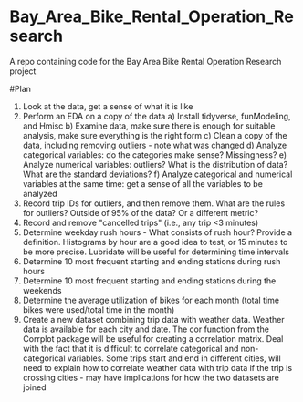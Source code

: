 # Bay_Area_Bike_Rental_Operation_Research
A repo containing code for the Bay Area Bike Rental Operation Research project

#Plan
1. Look at the data, get a sense of what it is like
2. Perform an EDA on a copy of the data
   a) Install tidyverse, funModeling, and Hmisc
   b) Examine data, make sure there is enough for suitable analysis, make sure everything is the right form
   c) Clean a copy of the data, including removing outliers - note what was changed
   d) Analyze categorical variables: do the categories make sense? Missingness?
   e) Analyze numerical variables: outliers? What is the distribution of data? What are the standard deviations?
   f) Analyze categorical and numerical variables at the same time: get a sense of all the variables to be analyzed
3. Record trip IDs for outliers, and then remove them. What are the rules for outliers? Outside of 95% of the data? Or a different metric?
4. Record and remove "cancelled trips" (i.e., any trip <3 minutes)
5. Determine weekday rush hours - What consists of rush hour? Provide a definition. Histograms by hour are a good idea to test, or 15 minutes to be more precise. Lubridate will be useful for determining time intervals
6. Determine 10 most frequent starting and ending stations during rush hours
7. Determine 10 most frequent starting and ending stations during the weekends
8. Determine the average utilization of bikes for each month (total time bikes were used/total time in the month)
9. Create a new dataset combining trip data with weather data. Weather data is available for each city and date. The cor function from the Corrplot package will be useful for creating a correlation matrix. Deal with the fact that it is difficult to correlate categorical and non-categorical variables. Some trips start and end in different cities, will need to explain how to correlate weather data with trip data if the trip is crossing cities - may have implications for how the two datasets are joined





